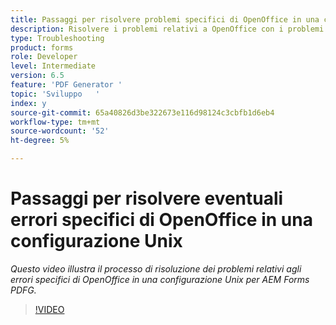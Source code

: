 ```yaml
---
title: Passaggi per risolvere problemi specifici di OpenOffice in una configurazione Unix
description: Risolvere i problemi relativi a OpenOffice con i problemi di PDF Generator durante l'installazione di UNIX.
type: Troubleshooting
product: forms
role: Developer
level: Intermediate
version: 6.5
feature: 'PDF Generator '
topic: 'Sviluppo   '
index: y
source-git-commit: 65a40826d3be322673e116d98124c3cbfb1d6eb4
workflow-type: tm+mt
source-wordcount: '52'
ht-degree: 5%

---
```



# Passaggi per risolvere eventuali errori specifici di OpenOffice in una configurazione Unix

*Questo video illustra il processo di risoluzione dei problemi relativi agli errori specifici di OpenOffice in una configurazione Unix per AEM Forms PDFG.*

>[!VIDEO](https://video.tv.adobe.com/v/335551?quality=9&learn=on)

